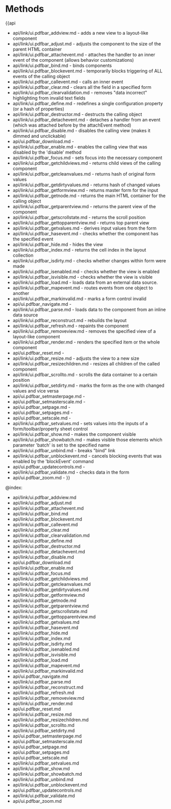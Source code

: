 Methods
=======

{{api
- api/link/ui.pdfbar_addview.md - adds a new view to a layout-like component
- api/link/ui.pdfbar_adjust.md - adjusts the component to the size of the parent HTML container
- api/link/ui.pdfbar_attachevent.md - attaches the handler to an inner event of the component (allows behavior customizations)
- api/link/ui.pdfbar_bind.md - binds components
- api/link/ui.pdfbar_blockevent.md - temporarily blocks triggering of ALL events of the calling object
- api/link/ui.pdfbar_callevent.md - calls an inner event
- api/link/ui.pdfbar_clear.md - clears all the field in a specified form
- api/link/ui.pdfbar_clearvalidation.md - removes "data incorrect" highlighting from invalid text fields
- api/link/ui.pdfbar_define.md - redefines a single configuration property (or a hash of properties)
- api/link/ui.pdfbar_destructor.md - destructs the calling object
- api/link/ui.pdfbar_detachevent.md - detaches a handler from an event (which was attached before by the attachEvent method)
- api/link/ui.pdfbar_disable.md - disables the calling view (makes it dimmed and unclickable)
- api/ui.pdfbar_download.md - 
- api/link/ui.pdfbar_enable.md - enables the calling view that was disabled by the 'disable' method
- api/link/ui.pdfbar_focus.md - sets focus into the necessary component
- api/link/ui.pdfbar_getchildviews.md - returns child views of the calling component
- api/link/ui.pdfbar_getcleanvalues.md - returns hash of original form values
- api/link/ui.pdfbar_getdirtyvalues.md - returns hash of changed values
- api/link/ui.pdfbar_getformview.md - returns master form for the input
- api/link/ui.pdfbar_getnode.md - returns the main HTML container for the calling object
- api/link/ui.pdfbar_getparentview.md - returns the parent view of the component
- api/link/ui.pdfbar_getscrollstate.md - returns the scroll position
- api/link/ui.pdfbar_gettopparentview.md - returns top parent view
- api/link/ui.pdfbar_getvalues.md - derives input values from the form
- api/link/ui.pdfbar_hasevent.md - checks whether the component has the specified event
- api/link/ui.pdfbar_hide.md - hides the view
- api/link/ui.pdfbar_index.md - returns the cell index in the layout collection
- api/link/ui.pdfbar_isdirty.md - checks whether changes within form were made
- api/link/ui.pdfbar_isenabled.md - checks whether the view is enabled
- api/link/ui.pdfbar_isvisible.md - checks whether the view is visible
- api/link/ui.pdfbar_load.md - loads data from an external data source.
- api/link/ui.pdfbar_mapevent.md - routes events from one object to another
- api/link/ui.pdfbar_markinvalid.md - marks a form control invalid
- api/ui.pdfbar_navigate.md - 
- api/link/ui.pdfbar_parse.md - loads data to the component from an inline data source
- api/link/ui.pdfbar_reconstruct.md - rebuilds the layout
- api/link/ui.pdfbar_refresh.md - repaints the component
- api/link/ui.pdfbar_removeview.md - removes the specified view of a layout-like component
- api/link/ui.pdfbar_render.md - renders the specified item or the whole component
- api/ui.pdfbar_reset.md - 
- api/link/ui.pdfbar_resize.md - adjusts the view to a new size
- api/link/ui.pdfbar_resizechildren.md - resizes all children of the called component
- api/link/ui.pdfbar_scrollto.md - scrolls the data container to a certain position
- api/link/ui.pdfbar_setdirty.md - marks the form as the one with changed values and vice versa
- api/ui.pdfbar_setmasterpage.md - 
- api/ui.pdfbar_setmasterscale.md - 
- api/ui.pdfbar_setpage.md - 
- api/ui.pdfbar_setpages.md - 
- api/ui.pdfbar_setscale.md - 
- api/link/ui.pdfbar_setvalues.md - sets values into the inputs of a form/toolbar/property sheet control
- api/link/ui.pdfbar_show.md - makes the component visible
- api/link/ui.pdfbar_showbatch.md - makes visible those elements which parameter 'batch' is set to the specified name
- api/link/ui.pdfbar_unbind.md - breaks "bind" link
- api/link/ui.pdfbar_unblockevent.md - cancels blocking events that was enabled by the 'blockEvent' command
- api/ui.pdfbar_updatecontrols.md - 
- api/link/ui.pdfbar_validate.md - checks data in the form
- api/ui.pdfbar_zoom.md - 
}}

@index:
- api/link/ui.pdfbar_addview.md
- api/link/ui.pdfbar_adjust.md
- api/link/ui.pdfbar_attachevent.md
- api/link/ui.pdfbar_bind.md
- api/link/ui.pdfbar_blockevent.md
- api/link/ui.pdfbar_callevent.md
- api/link/ui.pdfbar_clear.md
- api/link/ui.pdfbar_clearvalidation.md
- api/link/ui.pdfbar_define.md
- api/link/ui.pdfbar_destructor.md
- api/link/ui.pdfbar_detachevent.md
- api/link/ui.pdfbar_disable.md
- api/ui.pdfbar_download.md
- api/link/ui.pdfbar_enable.md
- api/link/ui.pdfbar_focus.md
- api/link/ui.pdfbar_getchildviews.md
- api/link/ui.pdfbar_getcleanvalues.md
- api/link/ui.pdfbar_getdirtyvalues.md
- api/link/ui.pdfbar_getformview.md
- api/link/ui.pdfbar_getnode.md
- api/link/ui.pdfbar_getparentview.md
- api/link/ui.pdfbar_getscrollstate.md
- api/link/ui.pdfbar_gettopparentview.md
- api/link/ui.pdfbar_getvalues.md
- api/link/ui.pdfbar_hasevent.md
- api/link/ui.pdfbar_hide.md
- api/link/ui.pdfbar_index.md
- api/link/ui.pdfbar_isdirty.md
- api/link/ui.pdfbar_isenabled.md
- api/link/ui.pdfbar_isvisible.md
- api/link/ui.pdfbar_load.md
- api/link/ui.pdfbar_mapevent.md
- api/link/ui.pdfbar_markinvalid.md
- api/ui.pdfbar_navigate.md
- api/link/ui.pdfbar_parse.md
- api/link/ui.pdfbar_reconstruct.md
- api/link/ui.pdfbar_refresh.md
- api/link/ui.pdfbar_removeview.md
- api/link/ui.pdfbar_render.md
- api/ui.pdfbar_reset.md
- api/link/ui.pdfbar_resize.md
- api/link/ui.pdfbar_resizechildren.md
- api/link/ui.pdfbar_scrollto.md
- api/link/ui.pdfbar_setdirty.md
- api/ui.pdfbar_setmasterpage.md
- api/ui.pdfbar_setmasterscale.md
- api/ui.pdfbar_setpage.md
- api/ui.pdfbar_setpages.md
- api/ui.pdfbar_setscale.md
- api/link/ui.pdfbar_setvalues.md
- api/link/ui.pdfbar_show.md
- api/link/ui.pdfbar_showbatch.md
- api/link/ui.pdfbar_unbind.md
- api/link/ui.pdfbar_unblockevent.md
- api/ui.pdfbar_updatecontrols.md
- api/link/ui.pdfbar_validate.md
- api/ui.pdfbar_zoom.md


